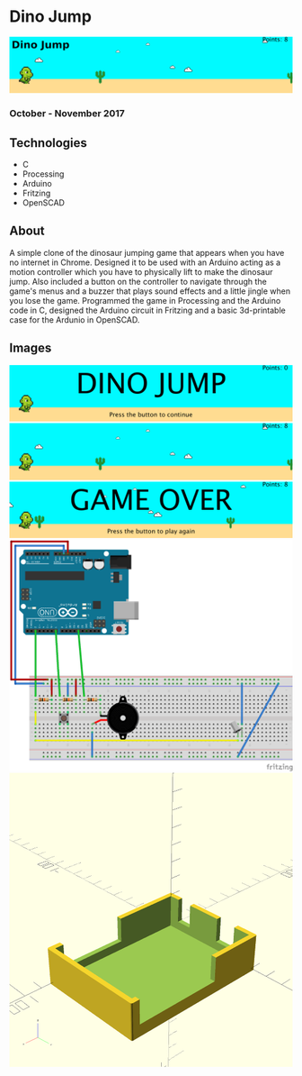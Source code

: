 # Dino Jump

![Dino Jump](/assets/images/dinojump/banner.png)

### October - November 2017

## Technologies

- C
- Processing
- Arduino
- Fritzing
- OpenSCAD

## About

A simple clone of the dinosaur jumping game that appears when you have no internet in Chrome. Designed it to be used with an Arduino acting as a motion controller which you have to physically lift to make the dinosaur jump. Also included a button on the controller to navigate through the game's menus and a buzzer that plays sound effects and a little jingle when you lose the game. Programmed the game in Processing and the Arduino code in C, designed the Arduino circuit in Fritzing and a basic 3d-printable case for the Ardunio in OpenSCAD.

## Images

![Start](/assets/images/dinojump/start.png)
![Gameplay](/assets/images/dinojump/gameplay.png)
![Game over](/assets/images/dinojump/gameover.png)
![Fritzing](/assets/images/dinojump/fritzing.png)
![OpenSCAD](/assets/images/dinojump/case.png)
